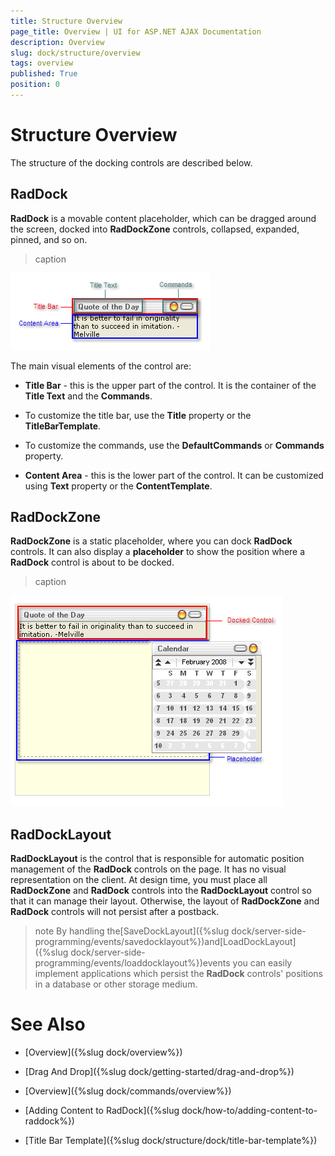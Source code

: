 ```yaml
---
title: Structure Overview
page_title: Overview | UI for ASP.NET AJAX Documentation
description: Overview
slug: dock/structure/overview
tags: overview
published: True
position: 0
---
```


# Structure Overview



The structure of the docking controls are described below.

## RadDock

__RadDock__ is a movable content placeholder, which can be dragged around the screen, docked into __RadDockZone__ controls, collapsed, expanded, pinned, and so on.
>caption 

![](images/raddockstructure.png)

The main visual elements of the control are:

* __Title Bar__ - this is the upper part of the control. It is the container of the __Title Text__ and the __Commands__.

* To customize the title bar, use the __Title__ property or the __TitleBarTemplate__.

* To customize the commands, use the __DefaultCommands__ or __Commands__ property.

* __Content Area__ - this is the lower part of the control. It can be customized using __Text__ property or the __ContentTemplate__.

## RadDockZone

__RadDockZone__ is a static placeholder, where you can dock __RadDock__ controls. It can also display a __placeholder__ to show the position where a __RadDock__ control is about to be docked.
>caption 

![](images/raddockzonestructure.png)

## RadDockLayout

__RadDockLayout__ is the control that is responsible for automatic position management of the __RadDock__ controls on the page. It has no visual representation on the client. At design time, you must place all __RadDockZone__ and __RadDock__ controls into the __RadDockLayout__ control so that it can manage their layout. Otherwise, the layout of __RadDockZone__ and __RadDock__ controls will not persist after a postback.

>note By handling the[SaveDockLayout]({%slug dock/server-side-programming/events/savedocklayout%})and[LoadDockLayout]({%slug dock/server-side-programming/events/loaddocklayout%})events you can easily implement applications which persist the __RadDock__ controls' positions in a database or other storage medium.
>


# See Also

 * [Overview]({%slug dock/overview%})

 * [Drag And Drop]({%slug dock/getting-started/drag-and-drop%})

 * [Overview]({%slug dock/commands/overview%})

 * [Adding Content to RadDock]({%slug dock/how-to/adding-content-to-raddock%})

 * [Title Bar Template]({%slug dock/structure/dock/title-bar-template%})
